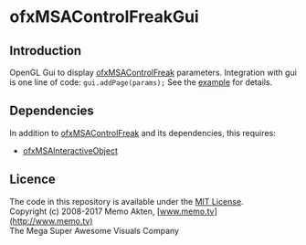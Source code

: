 ofxMSAControlFreakGui
=====================================

Introduction
------------
OpenGL Gui to display [ofxMSAControlFreak](https://github.com/memo/ofxMSAControlFreak) parameters. Integration with gui is one line of code: ```gui.addPage(params);``` See the [example](https://github.com/memo/ofxMSAControlFreakGui/blob/master/example/src/example-Gui.cpp) for details.


Dependencies
------------
In addition to [ofxMSAControlFreak](https://github.com/memo/ofxMSAControlFreak) and its dependencies, this requires:
* [ofxMSAInteractiveObject](https://github.com/memo/ofxMSAInteractiveObject)


Licence
-------
The code in this repository is available under the [MIT License](https://secure.wikimedia.org/wikipedia/en/wiki/Mit_license).  
Copyright (c) 2008-2017 Memo Akten, [www.memo.tv](http://www.memo.tv)  
The Mega Super Awesome Visuals Company


